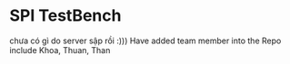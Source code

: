 # SPI TestBench    
chưa có gì do server sập rồi :)))
Have added team member into the Repo include Khoa, Thuan, Than
